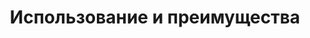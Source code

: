 ---
title: Использование и преимущества
type: docs
weight: 20
url: /ru/sharepoint/usage-and-benefits/
---